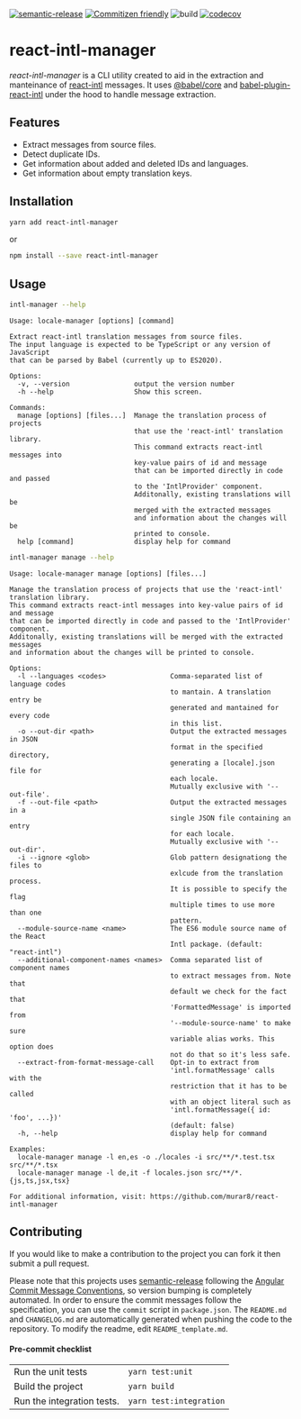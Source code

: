 [![semantic-release](https://img.shields.io/badge/%20%20%F0%9F%93%A6%F0%9F%9A%80-semantic--release-e10079.svg)](https://github.com/semantic-release/semantic-release) [![Commitizen friendly](https://img.shields.io/badge/commitizen-friendly-brightgreen.svg)](http://commitizen.github.io/cz-cli/) ![build](https://github.com/murar8/react-intl-manager/workflows/CI/badge.svg) [![codecov](https://codecov.io/gh/murar8/react-intl-manager/branch/master/graph/badge.svg)](https://codecov.io/gh/murar8/react-intl-manager)

# react-intl-manager

_react-intl-manager_ is a CLI utility created to aid in the extraction and manteinance of [react-intl](https://github/formatjs/react-intl) messages. It uses [@babel/core](https://babeljs.io/docs/en/babel-core) and [babel-plugin-react-intl](https://github.com/formatjs/formatjs/tree/master/packages/babel-plugin-react-intl) under the hood to handle message extraction.

## Features

- Extract messages from source files.
- Detect duplicate IDs.
- Get information about added and deleted IDs and languages.
- Get information about empty translation keys.

## Installation

```bash
yarn add react-intl-manager
```

or

```bash
npm install --save react-intl-manager
```

## Usage

```bash
intl-manager --help
```

```
Usage: locale-manager [options] [command]

Extract react-intl translation messages from source files.
The input language is expected to be TypeScript or any version of JavaScript
that can be parsed by Babel (currently up to ES2020).

Options:
  -v, --version                output the version number
  -h --help                    Show this screen.

Commands:
  manage [options] [files...]  Manage the translation process of projects
                               that use the 'react-intl' translation library.
                               This command extracts react-intl messages into
                               key-value pairs of id and message
                               that can be imported directly in code and passed
                               to the 'IntlProvider' component.
                               Additonally, existing translations will be
                               merged with the extracted messages
                               and information about the changes will be
                               printed to console.
  help [command]               display help for command

```

```bash
intl-manager manage --help
```

```
Usage: locale-manager manage [options] [files...]

Manage the translation process of projects that use the 'react-intl' translation library.
This command extracts react-intl messages into key-value pairs of id and message
that can be imported directly in code and passed to the 'IntlProvider' component.
Additonally, existing translations will be merged with the extracted messages
and information about the changes will be printed to console.

Options:
  -l --languages <codes>                Comma-separated list of language codes
                                        to mantain. A translation entry be
                                        generated and mantained for every code
                                        in this list.
  -o --out-dir <path>                   Output the extracted messages in JSON
                                        format in the specified directory,
                                        generating a [locale].json file for
                                        each locale.
                                        Mutually exclusive with '--out-file'.
  -f --out-file <path>                  Output the extracted messages in a
                                        single JSON file containing an entry
                                        for each locale.
                                        Mutually exclusive with '--out-dir'.
  -i --ignore <glob>                    Glob pattern designationg the files to
                                        exlcude from the translation process.
                                        It is possible to specify the flag
                                        multiple times to use more than one
                                        pattern.
  --module-source-name <name>           The ES6 module source name of the React
                                        Intl package. (default: "react-intl")
  --additional-component-names <names>  Comma separated list of component names
                                        to extract messages from. Note that
                                        default we check for the fact that
                                        'FormattedMessage' is imported from
                                        '--module-source-name' to make sure
                                        variable alias works. This option does
                                        not do that so it's less safe.
  --extract-from-format-message-call    Opt-in to extract from
                                        'intl.formatMessage' calls with the
                                        restriction that it has to be called
                                        with an object literal such as
                                        'intl.formatMessage({ id: 'foo', ...})'
                                        (default: false)
  -h, --help                            display help for command

Examples:
  locale-manager manage -l en,es -o ./locales -i src/**/*.test.tsx src/**/*.tsx
  locale-manager manage -l de,it -f locales.json src/**/*.{js,ts,jsx,tsx}

For additional information, visit: https://github.com/murar8/react-intl-manager

```

## Contributing

If you would like to make a contribution to the project you can fork it then submit a pull request.

Please note that this projects uses [semantic-release](https://semantic-release.gitbook.io/semantic-release/) following the [Angular Commit Message Conventions](https://github.com/angular/angular.js/blob/master/DEVELOPERS.md#-git-commit-guidelines), so version bumping is completely automated. In order to ensure the commit messages follow the specification, you can use the `commit` script in `package.json`. The `README.md` and `CHANGELOG.md` are automatically generated when pushing the code to the repository. To modify the readme, edit `README_template.md`.

#### Pre-commit checklist

|                            |                         |
| -------------------------- | ----------------------- |
| Run the unit tests         | `yarn test:unit`        |
| Build the project          | `yarn build`            |
| Run the integration tests. | `yarn test:integration` |
